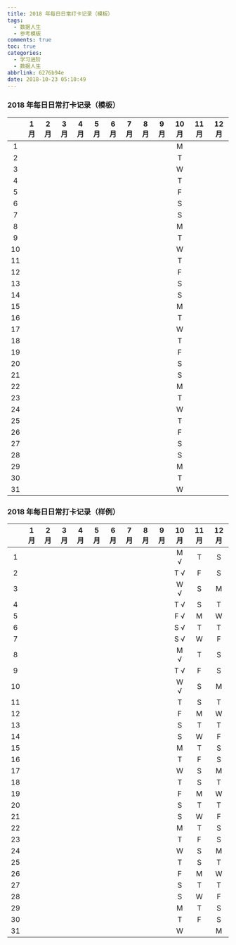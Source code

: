 ```yaml
---
title: 2018 年每日日常打卡记录（模板）
tags:
  - 数据人生
  - 参考模板
comments: true
toc: true
categories:
  - 学习进阶
  - 数据人生
abbrlink: 6276b94e
date: 2018-10-23 05:10:49
---
```


### 2018 年每日日常打卡记录（模板）

|    | 1月| 2月| 3月| 4月| 5月| 6月| 7月| 8月| 9月|10月|11月|12月|
|:--:|:--:|:--:|:--:|:--:|:--:|:--:|:--:|:--:|:--:|:--:|:--:|:--:|
|  1 |    |    |    |    |    |    |    |    |    |M   |    |    |
|  2 |    |    |    |    |    |    |    |    |    |T   |    |    |
|  3 |    |    |    |    |    |    |    |    |    |W   |    |    |
|  4 |    |    |    |    |    |    |    |    |    |T   |    |    |
|  5 |    |    |    |    |    |    |    |    |    |F   |    |    |
|  6 |    |    |    |    |    |    |    |    |    |S   |    |    |
|  7 |    |    |    |    |    |    |    |    |    |S   |    |    |
|  8 |    |    |    |    |    |    |    |    |    |M   |    |    |
|  9 |    |    |    |    |    |    |    |    |    |T   |    |    |
| 10 |    |    |    |    |    |    |    |    |    |W   |    |    |
| 11 |    |    |    |    |    |    |    |    |    |T   |    |    |
| 12 |    |    |    |    |    |    |    |    |    |F   |    |    |
| 13 |    |    |    |    |    |    |    |    |    |S   |    |    |
| 14 |    |    |    |    |    |    |    |    |    |S   |    |    |
| 15 |    |    |    |    |    |    |    |    |    |M   |    |    |
| 16 |    |    |    |    |    |    |    |    |    |T   |    |    |
| 17 |    |    |    |    |    |    |    |    |    |W   |    |    |
| 18 |    |    |    |    |    |    |    |    |    |T   |    |    |
| 19 |    |    |    |    |    |    |    |    |    |F   |    |    |
| 20 |    |    |    |    |    |    |    |    |    |S   |    |    |
| 21 |    |    |    |    |    |    |    |    |    |S   |    |    |
| 22 |    |    |    |    |    |    |    |    |    |M   |    |    |
| 23 |    |    |    |    |    |    |    |    |    |T   |    |    |
| 24 |    |    |    |    |    |    |    |    |    |W   |    |    |
| 25 |    |    |    |    |    |    |    |    |    |T   |    |    |
| 26 |    |    |    |    |    |    |    |    |    |F   |    |    |
| 27 |    |    |    |    |    |    |    |    |    |S   |    |    |
| 28 |    |    |    |    |    |    |    |    |    |S   |    |    |
| 29 |    |    |    |    |    |    |    |    |    |M   |    |    |
| 30 |    |    |    |    |    |    |    |    |    |T   |    |    |
| 31 |    |    |    |    |    |    |    |    |    |W   |    |    |



### 2018 年每日日常打卡记录（样例）

|    | 1月| 2月| 3月| 4月| 5月| 6月| 7月| 8月| 9月|10月|11月|12月|
|:--:|:--:|:--:|:--:|:--:|:--:|:--:|:--:|:--:|:--:|:--:|:--:|:--:|
|  1 |    |    |    |    |    |    |    |    |    |M √ |T   |S   |
|  2 |    |    |    |    |    |    |    |    |    |T √ |F   |S   |
|  3 |    |    |    |    |    |    |    |    |    |W √ |S   |M   |
|  4 |    |    |    |    |    |    |    |    |    |T √ |S   |T   |
|  5 |    |    |    |    |    |    |    |    |    |F √ |M   |W   |
|  6 |    |    |    |    |    |    |    |    |    |S √ |T   |T   |
|  7 |    |    |    |    |    |    |    |    |    |S √ |W   |F   |
|  8 |    |    |    |    |    |    |    |    |    |M √ |T   |S   |
|  9 |    |    |    |    |    |    |    |    |    |T √ |F   |S   |
| 10 |    |    |    |    |    |    |    |    |    |W √ |S   |M   |
| 11 |    |    |    |    |    |    |    |    |    |T   |S   |T   |
| 12 |    |    |    |    |    |    |    |    |    |F   |M   |W   |
| 13 |    |    |    |    |    |    |    |    |    |S   |T   |T   |
| 14 |    |    |    |    |    |    |    |    |    |S   |W   |F   |
| 15 |    |    |    |    |    |    |    |    |    |M   |T   |S   |
| 16 |    |    |    |    |    |    |    |    |    |T   |F   |S   |
| 17 |    |    |    |    |    |    |    |    |    |W   |S   |M   |
| 18 |    |    |    |    |    |    |    |    |    |T   |S   |T   |
| 19 |    |    |    |    |    |    |    |    |    |F   |M   |W   |
| 20 |    |    |    |    |    |    |    |    |    |S   |T   |T   |
| 21 |    |    |    |    |    |    |    |    |    |S   |W   |F   |
| 22 |    |    |    |    |    |    |    |    |    |M   |T   |S   |
| 23 |    |    |    |    |    |    |    |    |    |T   |F   |S   |
| 24 |    |    |    |    |    |    |    |    |    |W   |S   |M   |
| 25 |    |    |    |    |    |    |    |    |    |T   |S   |T   |
| 26 |    |    |    |    |    |    |    |    |    |F   |M   |W   |
| 27 |    |    |    |    |    |    |    |    |    |S   |T   |T   |
| 28 |    |    |    |    |    |    |    |    |    |S   |W   |F   |
| 29 |    |    |    |    |    |    |    |    |    |M   |T   |S   |
| 30 |    |    |    |    |    |    |    |    |    |T   |F   |S   |
| 31 |    |    |    |    |    |    |    |    |    |W   |    |M   |
